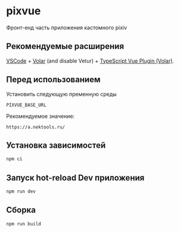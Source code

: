 # pixvue

Фронт-енд часть приложения кастомного pixiv

## Рекомендуемые расширения
[VSCode](https://code.visualstudio.com/) + [Volar](https://marketplace.visualstudio.com/items?itemName=johnsoncodehk.volar) (and disable Vetur) + [TypeScript Vue Plugin (Volar)](https://marketplace.visualstudio.com/items?itemName=johnsoncodehk.vscode-typescript-vue-plugin).

## Перед использованием
Установить следующую пременную среды
```
PIXVUE_BASE_URL
```
Рекомендуемое значение:
```
https://a.nektools.ru/
```

## Установка зависимостей

```sh
npm ci
```

## Запуск hot-reload Dev приложения

```sh
npm run dev
```

## Сборка

```sh
npm run build
```
